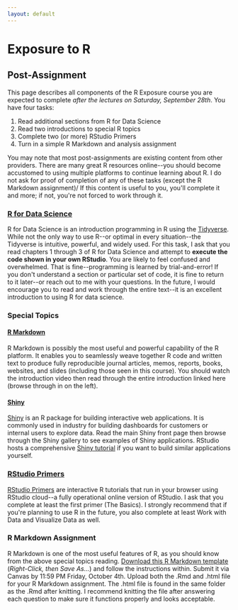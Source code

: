 ```yaml
---
layout: default
---
```


# Exposure to R
## Post-Assignment

This page describes all components of the R Exposure course you are expected to complete *after the lectures on Saturday, September 28th*. You have four tasks: 

1. Read additional sections from R for Data Science
2. Read two introductions to special R topics
3. Complete two (or more) RStudio Primers
4. Turn in a simple R Markdown and analysis assignment

You may note that most post-assignments are existing content from other providers. There are many great R resources online--you should become accustomed to using multiple platforms to continue learning about R. I do not ask for proof of completion of any of these tasks (except the R Markdown assignment)/ If this content is useful to you, you'll complete it and more; if not, you're not forced to work through it.

### [R for Data Science](https://r4ds.had.co.nz/)

R for Data Science is an introduction programming in R using the [Tidyverse](https://www.tidyverse.org/). While not the only way to use R--or optimal in every situation--the Tidyverse is intuitive, powerful, and widely used. For this task, I ask that you read chapters 1 through 3 of R for Data Science and attempt to **execute the code shown in your own RStudio**. You are likely to feel confused and overwhelmed. That is fine--programming is learned by trial-and-error! If you don't understand a section or particular set of code, it is fine to return to it later--or reach out to me with your questions. In the future, I would encourage you to read and work through the entire text--it is an excellent introduction to using R for data science.

### Special Topics

#### [R Markdown](https://rmarkdown.rstudio.com/lesson-1.html)

R Markdown is possibly the most useful and powerful capability of the R platform. It enables you to seamlessly weave together R code and written text to produce fully reproducible journal articles, memos, reports, books, websites, and slides (including those seen in this course). You should watch the introduction video then read through the entire introduction linked here (browse through in on the left).

#### [Shiny](https://shiny.rstudio.com/)

[Shiny](https://shiny.rstudio.com/) is an R package for building interactive web applications. It is commonly used in industry for building dashboards for customers or internal users to explore data. Read the main Shiny front page then browse through the Shiny gallery to see examples of Shiny applications. RStudio hosts a comprehensive [Shiny tutorial](https://shiny.rstudio.com/tutorial/) if you want to build similar applications yourself.

### [RStudio Primers](https://rstudio.cloud/learn/primers)

[RStudio Primers](https://rstudio.cloud/learn/primers) are interactive R tutorials that run in your browser using RStudio cloud--a fully operational online version of RStudio. I ask that you complete at least the first primer (The Basics). I strongly recommend that if you're planning to use R in the future, you also complete at least Work with Data and Visualize Data as well.

### R Markdown Assignment

R Markdown is one of the most useful features of R, as you should know from the above special topics reading. [Download this R Markdown template](https://clanfear.github.io/r_exposure_workshop/postassignment/LAST_FIRST_r_exposure_assignment.Rmd) (*Right-Click, then Save As...*) and follow the instructions within. Submit it via Canvas by 11:59 PM Friday, October 4th. Upload both the .Rmd and .html file for your R Markdown assignment. The .html file is found in the same folder as the .Rmd after knitting. I recommend knitting the file after answering each question to make sure it functions properly and looks acceptable.

